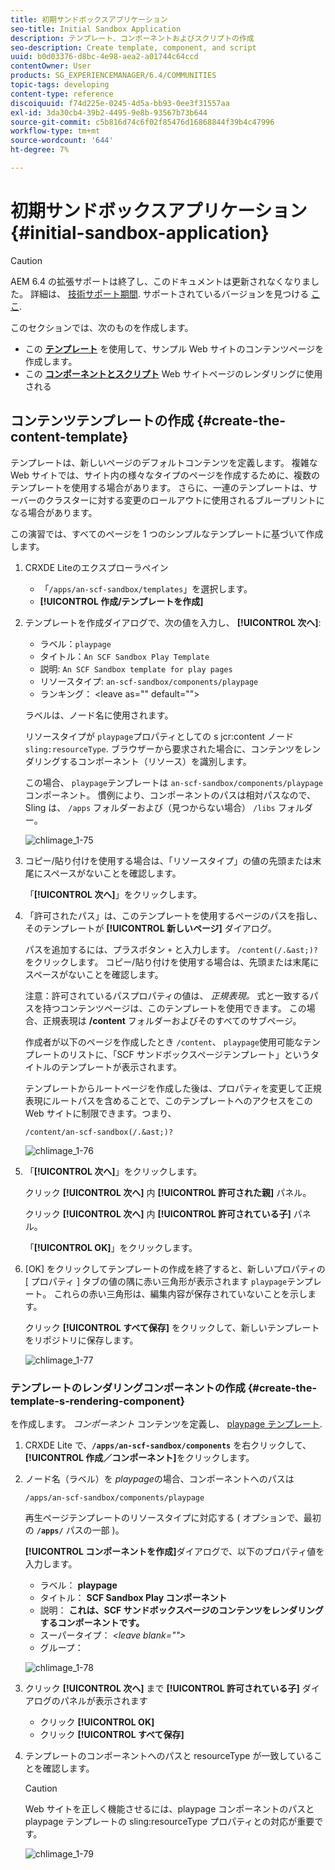 ```yaml
---
title: 初期サンドボックスアプリケーション
seo-title: Initial Sandbox Application
description: テンプレート、コンポーネントおよびスクリプトの作成
seo-description: Create template, component, and script
uuid: b0d03376-d8bc-4e98-aea2-a01744c64ccd
contentOwner: User
products: SG_EXPERIENCEMANAGER/6.4/COMMUNITIES
topic-tags: developing
content-type: reference
discoiquuid: f74d225e-0245-4d5a-bb93-0ee3f31557aa
exl-id: 3da30cb4-39b2-4495-9e8b-93567b73b644
source-git-commit: c5b816d74c6f02f85476d16868844f39b4c47996
workflow-type: tm+mt
source-wordcount: '644'
ht-degree: 7%

---
```


# 初期サンドボックスアプリケーション {#initial-sandbox-application}

>[!CAUTION]
>
>AEM 6.4 の拡張サポートは終了し、このドキュメントは更新されなくなりました。 詳細は、 [技術サポート期間](https://helpx.adobe.com/jp/support/programs/eol-matrix.html). サポートされているバージョンを見つける [ここ](https://experienceleague.adobe.com/docs/?lang=ja).

このセクションでは、次のものを作成します。

* この **[テンプレート](#createthepagetemplate)** を使用して、サンプル Web サイトのコンテンツページを作成します。
* この **[コンポーネントとスクリプト](#create-the-template-s-rendering-component)** Web サイトページのレンダリングに使用される

## コンテンツテンプレートの作成 {#create-the-content-template}

テンプレートは、新しいページのデフォルトコンテンツを定義します。 複雑な Web サイトでは、サイト内の様々なタイプのページを作成するために、複数のテンプレートを使用する場合があります。 さらに、一連のテンプレートは、サーバーのクラスターに対する変更のロールアウトに使用されるブループリントになる場合があります。

この演習では、すべてのページを 1 つのシンプルなテンプレートに基づいて作成します。

1. CRXDE Liteのエクスプローラペイン

   * 「`/apps/an-scf-sandbox/templates`」を選択します。
   * **[!UICONTROL 作成/テンプレートを作成]**

1. テンプレートを作成ダイアログで、次の値を入力し、 **[!UICONTROL 次へ]**:

   * ラベル：`playpage`
   * タイトル：`An SCF Sandbox Play Template`
   * 説明: `An SCF Sandbox template for play pages`
   * リソースタイプ: `an-scf-sandbox/components/playpage`
   * ランキング： &lt;leave as=&quot;&quot; default=&quot;&quot;>

   ラベルは、ノード名に使用されます。

   リソースタイプが `playpage`プロパティとしての s jcr:content ノード `sling:resourceType`. ブラウザーから要求された場合に、コンテンツをレンダリングするコンポーネント（リソース）を識別します。

   この場合、 `playpage`テンプレートは `an-scf-sandbox/components/playpage` コンポーネント。 慣例により、コンポーネントのパスは相対パスなので、Sling は、 `/apps` フォルダーおよび（見つからない場合） `/libs` フォルダー。

   ![chlimage_1-75](assets/chlimage_1-75.png)

1. コピー/貼り付けを使用する場合は、「リソースタイプ」の値の先頭または末尾にスペースがないことを確認します。

   「**[!UICONTROL 次へ]**」をクリックします。

1. 「許可されたパス」は、このテンプレートを使用するページのパスを指し、そのテンプレートが **[!UICONTROL 新しいページ]** ダイアログ。

   パスを追加するには、プラスボタン `+` と入力します。 `/content(/.&ast;)?` をクリックします。 コピー/貼り付けを使用する場合は、先頭または末尾にスペースがないことを確認します。

   注意：許可されているパスプロパティの値は、 *正規表現。* 式と一致するパスを持つコンテンツページは、このテンプレートを使用できます。 この場合、正規表現は **/content** フォルダーおよびそのすべてのサブページ。

   作成者が以下のページを作成したとき `/content`、 `playpage`使用可能なテンプレートのリストに、「SCF サンドボックスページテンプレート」というタイトルのテンプレートが表示されます。

   テンプレートからルートページを作成した後は、プロパティを変更して正規表現にルートパスを含めることで、このテンプレートへのアクセスをこの Web サイトに制限できます。つまり、

   `/content/an-scf-sandbox(/.&ast;)?`

   ![chlimage_1-76](assets/chlimage_1-76.png)

1. 「**[!UICONTROL 次へ]**」をクリックします。

   クリック **[!UICONTROL 次へ]** 内 **[!UICONTROL 許可された親]** パネル。

   クリック **[!UICONTROL 次へ]** 内 **[!UICONTROL 許可されている子]** パネル。

   「**[!UICONTROL OK]**」をクリックします。

1. [OK] をクリックしてテンプレートの作成を終了すると、新しいプロパティの [ プロパティ ] タブの値の隅に赤い三角形が表示されます `playpage`テンプレート。 これらの赤い三角形は、編集内容が保存されていないことを示します。

   クリック **[!UICONTROL すべて保存]** をクリックして、新しいテンプレートをリポジトリに保存します。

   ![chlimage_1-77](assets/chlimage_1-77.png)

### テンプレートのレンダリングコンポーネントの作成 {#create-the-template-s-rendering-component}

を作成します。 *コンポーネント* コンテンツを定義し、 [playpage テンプレート](#createthepagetemplate).

1. CRXDE Lite で、**`/apps/an-scf-sandbox/components`** を右クリックして、**[!UICONTROL 作成／コンポーネント]**&#x200B;をクリックします。
1. ノード名（ラベル）を *playpage*&#x200B;の場合、コンポーネントへのパスは

   `/apps/an-scf-sandbox/components/playpage`

   再生ページテンプレートのリソースタイプに対応する ( オプションで、最初の **`/apps/`** パスの一部 )。

   **[!UICONTROL コンポーネントを作成]**&#x200B;ダイアログで、以下のプロパティ値を入力します。

   * ラベル： **playpage**
   * タイトル： **SCF Sandbox Play コンポーネント**
   * 説明： **これは、SCF サンドボックスページのコンテンツをレンダリングするコンポーネントです。**
   * スーパータイプ： *&lt;leave blank=&quot;&quot;>*
   * グループ：

   ![chlimage_1-78](assets/chlimage_1-78.png)

1. クリック **[!UICONTROL 次へ]** まで **[!UICONTROL 許可されている子]** ダイアログのパネルが表示されます

   * クリック **[!UICONTROL OK]**
   * クリック **[!UICONTROL すべて保存]**

1. テンプレートのコンポーネントへのパスと resourceType が一致していることを確認します。

   >[!CAUTION]
   >
   >Web サイトを正しく機能させるには、playpage コンポーネントのパスと playpage テンプレートの sling:resourceType プロパティとの対応が重要です。

   ![chlimage_1-79](assets/chlimage_1-79.png)
